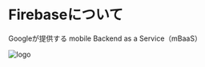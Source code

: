 # Firebaseについて

Googleが提供する
mobile Backend as a Service（mBaaS）

![logo](/markdown/img/firebase-logo.png)